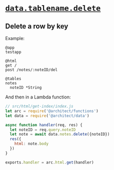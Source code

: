 # <a id=data.delete href=#data.delete>`data.tablename.delete`</a>

## Delete a row by key

Example:

```.arc
@app
testapp

@html
get /
post /notes/:noteID/del

@tables
notes
  noteID *String

```

And then in a Lambda function:

```javascript
// src/html/get-index/index.js
let arc = require('@architect/functions')
let data = require('@architect/data')

async function handler(req, res) {
  let noteID = req.query.noteID
  let note = await data.notes.delete({noteID})
  res({
    html: note.body
  })
}

exports.handler = arc.html.get(handler)
```
